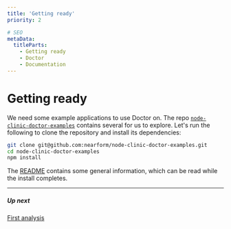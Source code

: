 ```yaml
---
title: 'Getting ready'
priority: 2

# SEO
metaData:
  titleParts:
    - Getting ready
    - Doctor
    - Documentation
---
```


# Getting ready

We need some example applications to use Doctor on. The repo
[`node-clinic-doctor-examples`](https://github.com/clinicjs/node-clinic-doctor-examples)
contains several for us to explore. Let's run the following to clone the repository
and install its dependencies:

```bash
git clone git@github.com:nearform/node-clinic-doctor-examples.git
cd node-clinic-doctor-examples
npm install
```

The [README](https://github.com/clinicjs/node-clinic-doctor-examples) contains some
general information, which can be read while the install completes.

---

##### Up next

[First analysis](/documentation/doctor/03-first-analysis/)
